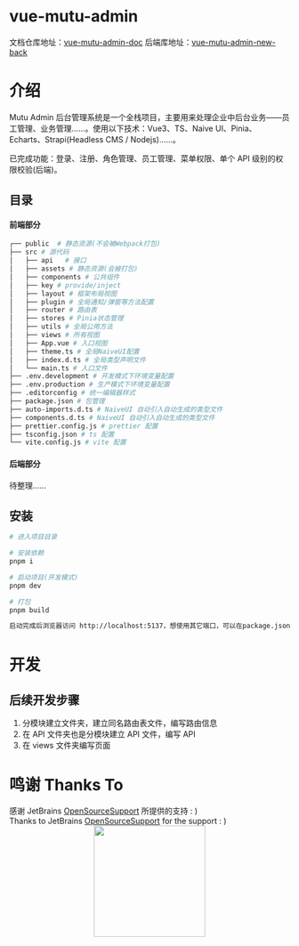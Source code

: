 # vue-mutu-admin

文档仓库地址：[vue-mutu-admin-doc](https://github.com/mutuyihao/vue-mutu-admin-doc)
后端库地址：[vue-mutu-admin-new-back](https://github.com/mutuyihao/vue-mutu-admin-new-back)

# 介绍

Mutu Admin 后台管理系统是一个全栈项目，主要用来处理企业中后台业务——员工管理、业务管理……。使用以下技术：Vue3、TS、Naive UI、Pinia、Echarts、Strapi(Headless CMS / Nodejs)……。

已完成功能：登录、注册、角色管理、员工管理、菜单权限、单个 API 级别的权限校验(后端)。

## 目录

#### 前端部分

```sh
┌── public	# 静态资源(不会被Webpack打包)
├── src # 源代码
│	├── api   # 接口
│	├── assets # 静态资源(会被打包)
│	├── components # 公共组件
│	├── key # provide/inject
│	├── layout # 框架布局视图
│	├── plugin # 全局通知/弹窗等方法配置
│	├── router # 路由表
│	├── stores # Pinia状态管理
│	├── utils # 全局公用方法
│	├── views # 所有视图
│	├── App.vue # 入口视图
│	├── theme.ts # 全局NaiveUI配置
│	├── index.d.ts # 全局类型声明文件
│	└── main.ts # 入口文件
├── .env.development # 开发模式下环境变量配置
├── .env.production # 生产模式下环境变量配置
├── .editorconfig # 统一编辑器样式
├── package.json # 包管理
├── auto-imports.d.ts # NaiveUI 自动引入自动生成的类型文件
├── components.d.ts # NaiveUI 自动引入自动生成的类型文件
├── prettier.config.js # prettier 配置
├── tsconfig.json # ts 配置
└── vite.config.js # vite 配置
```

#### 后端部分

待整理……

## 安装

```sh
# 进入项目目录

# 安装依赖
pnpm i

# 启动项目(开发模式)
pnpm dev

# 打包
pnpm build

启动完成后浏览器访问 http://localhost:5137，想使用其它端口，可以在package.json里修改。
```

# 开发

## 后续开发步骤

1. 分模块建立文件夹，建立同名路由表文件，编写路由信息
2. 在 API 文件夹也是分模块建立 API 文件，编写 API
3. 在 views 文件夹编写页面

# 鸣谢 Thanks To

<div>感谢 JetBrains <a href="https://www.jetbrains.com/community/opensource/#support">OpenSourceSupport</a> 所提供的支持 : )</div>
<div>Thanks to JetBrains <a href="https://www.jetbrains.com/community/opensource/#support">OpenSourceSupport</a> for the support : )</div>
<div align="center">
<img src="https://resources.jetbrains.com/storage/products/company/brand/logos/jb_beam.svg" width="200" height="200"/>
</div>
